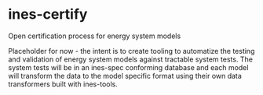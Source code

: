 # ines-certify

Open certification process for energy system models

Placeholder for now - the intent is to create tooling to automatize the testing and validation of energy system models against tractable system tests. The system tests will be in an ines-spec conforming database and each model will transform the data to the model specific format using their own data transformers built with ines-tools.
